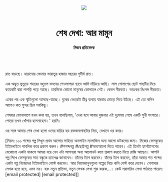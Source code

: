 <div align=center>
<img src=https://images.prothomalo.com/prothomalo-bangla/2021-01/1d75151c-eff9-4e9f-ac28-aebc4618d00f/palo_bangla_og.png />
<br><br>
<h1>শেষ দেখা: আর মামুন</h1> 
<h4>নিজস্ব প্রতিবেদক</h4>
<br><br>
</div>

রাত বাড়ছে। হারানোর বেদনায় ভারাতুর হাজার বছরের সুদীর্ঘ রাত।

এক অদ্ভুত ভুতুড়ে শহরের বহুতল ভবনের শেওলাপড়া ছাদে আমি দাঁড়িয়ে আছি। লাল গোলাপের ছোট গাছটির নিচে কয়েকটি ঝরা পাপড়ি পড়ে আছে। চারদিকে কোনো মানুষের কোলাহল নেই। কেবল নীরবতা। ভয়ংকর নিঃসঙ্গ নীরবতা।

একের পর এক স্মৃতিগুলো আসছে-যাচ্ছে। বুকের ভেতরটা তীব্র ব্যথায় বারবার মোচড় দিয়ে উঠছে। এই তো কদিন আগেও কত সুন্দর ছিল সবকিছু।

শেষবার ফোনালাপে যখন কথা হয়, তখন বলেছিলাম, 'দেখা হবে আবার দুজনার এই দুঃসময় শেষে একটি সুখী সংসারে। পোরো তখন খোঁপায় হাসনাহেনা।' হয়নি।

ওর সঙ্গে আমার শেষ দেখা হলো ওদের বাড়ির বড় রক্তজবাগাছটার নিচে, যেখানে ওর কবর।

[নিয়ম: ১০০ শব্দের গল্প লিখুন প্রথম আলোর সাহিত্য অনলাইন ম্যাগাজিন অন্য আলো ডটকমের জন্য। নিজের ফেসবুকের টাইমলাইনে পাবলিক করে প্রকাশ করুন। #শশব্দগল্প #ছোট্টগল্প #অন্যআলো দিতে পারেন। এই তিনটা হ্যাশট্যাশগের যেকোনো একটা থাকলে আমরা ধরে নেব এটা আপনারা অন্য আলোডট কমে প্রকাশ করতে দিতে রাজি আছেন। আপনি গল্প লিখে ফেসবুকের সাত বন্ধুকে চ্যালেঞ্জ জানাবেন। তাঁদের ট্যাগ করবেন। যাঁদের ট্যাগ করবেন, তাঁরা আবার শত শব্দের একটা গল্প নিজেদের টাইমলাইনে পোস্ট করবেন। আর নিয়মকানুনগুলো গল্পের নিচে কপি পেস্ট করে দেবেন। পেশাদার লেখক হতে হবে, এমন নয়। বরং নতুন প্রতিভা, নতুন লেখক লেখা শুরু করুক...। কেউ সরাসরিও লেখা পাঠাতে পারেন: [email protected] [email protected]]

